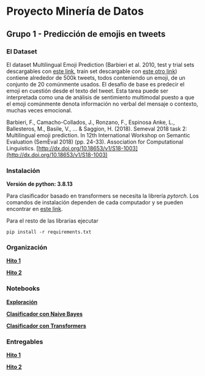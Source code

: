 # Proyecto Minería de Datos
## Grupo 1 - Predicción de emojis en tweets

### El Dataset

El dataset Multilingual Emoji Prediction (Barbieri et al. 2010, test y trial sets descargables con [este link](https://github.com/fvancesco/Semeval2018-Task2-Emoji-Detection/blob/master/dataset/Semeval2018-Task2-EmojiPrediction.zip?raw=true), train set descargable con [este otro link](https://drive.google.com/file/d/11Q6Y4cYKuWd8mys90l_50JYeWQo0nd81/view?usp=sharing)) contiene alrededor de 500k tweets, todos conteniendo un emoji, de un conjunto de 20 comúnmente usados. El desafío de base es predecir el emoji en cuestión desde el texto del tweet. Esta tarea puede ser interpretada como una de análisis de sentimiento multimodal puesto a que el emoji comúnmente denota información no verbal del mensaje o contexto, muchas veces emocional.

Barbieri, F., Camacho-Collados, J., Ronzano, F., Espinosa Anke, L., Ballesteros, M., Basile, V., ... & Saggion, H. (2018). Semeval 2018 task 2: Multilingual emoji prediction. In 12th International Workshop on Semantic Evaluation (SemEval 2018) (pp. 24-33). Association for Computational Linguistics. [http://dx.doi.org/10.18653/v1/S18-1003](http://dx.doi.org/10.18653/v1/S18-1003)

### Instalación

**Versión de python: 3.8.13**

Para clasificador basado en transformers se necesita la librería _pytorch_. Los comandos de instalación dependen de cada computador y se pueden encontrar en [este link](https://pytorch.org/get-started/locally/).

Para el resto de las librarias ejecutar

```pip install -r requirements.txt```


### Organización
**[Hito 1](https://github.com/furrutiav/data-mining-2022/tree/main/Hitos/H1)**

**[Hito 2](https://github.com/furrutiav/data-mining-2022/tree/main/Hitos/H2)**


### Notebooks
**[Exploración](https://github.com/furrutiav/data-mining-2022/blob/main/Hitos/H1/00%20Exploracion.ipynb)**

**[Clasificador con Naive Bayes](https://github.com/furrutiav/data-mining-2022/blob/main/Hitos/H2/clasificador1_en.ipynb)**

**[Clasificador con Transformers](https://github.com/furrutiav/data-mining-2022/blob/main/Hitos/H2/clasificador2_en.ipynb)**


### Entregables
**[Hito 1](https://github.com/furrutiav/data-mining-2022/blob/main/Hitos/H1/Informe_Hito_01.html)**

**[Hito 2](https://github.com/furrutiav/data-mining-2022/blob/main/Hitos/H2/Informe_Hito_2.html)**
